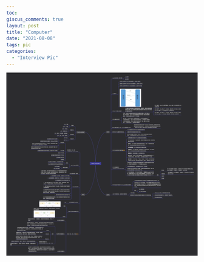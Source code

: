 ```yaml
---
toc:
giscus_comments: true
layout: post
title: "Computer"
date: "2021-08-08"
tags: pic
categories: 
  - "Interview Pic"
---
```


![image.png](https://raw.githubusercontent.com/zhengstar94/zhengstar94.github.io/main/_posts/2021/08/images/basicComputer.png)